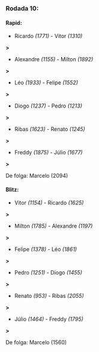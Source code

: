 ### Rodada 10:

#### Rapid:

* Ricardo *(1771)*     -     Vitor *(1310)*

 **>** 
* Alexandre *(1155)*     -     Milton *(1892)*

 **>** 
* Léo *(1933)*     -     Felipe *(1552)*

 **>** 
* Diogo *(1237)*     -     Pedro *(1213)*

 **>** 
* Ribas *(1623)*     -     Renato *(1245)*

 **>** 
* Freddy *(1875)*     -     Júlio *(1677)*

 **>** 

De folga: Marcelo (2094)

#### Blitz:

* Vitor *(1154)*     -     Ricardo *(1625)*

 **>** 
* Milton *(1785)*     -     Alexandre *(1197)*

 **>** 
* Felipe *(1378)*     -     Léo *(1861)*

 **>** 
* Pedro *(1251)*     -     Diogo *(1455)*

 **>** 
* Renato *(953)*     -     Ribas *(2055)*

 **>** 
* Júlio *(1464)*     -     Freddy *(1795)*

 **>** 

De folga: Marcelo (1560)

